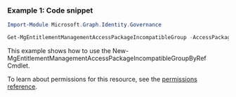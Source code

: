 ### Example 1: Code snippet

```powershellImport-Module Microsoft.Graph.Identity.Governance

Get-MgEntitlementManagementAccessPackageIncompatibleGroup -AccessPackageId $accessPackageId
```
This example shows how to use the New-MgEntitlementManagementAccessPackageIncompatibleGroupByRef Cmdlet.
To learn about permissions for this resource, see the [permissions reference](/graph/permissions-reference).

